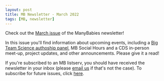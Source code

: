 ```yaml
---
layout: post
title: MB Newsletter - March 2022
tags: [MB, newsletter]
---
```


Check out the [March issue](https://mailchi.mp/e675edc5f6dd/mb-newsletter-mar2022) of the ManyBabies newsletter! 

In this issue you'll find information about upcoming events, including a [Big Team Science authoship panel](https://bigteamsciencelab.github.io/events/), MB Social Hours and a CDS in-person meet-up, project updates, and other announcements. Please give it a read!

If you're subscribed to an MB listserv, you should have received the newsletter in your inbox (please [email us](mailto:manybabiesconsortium@gmail.com) if that's not the case). To subscribe for future issues, click [here](https://t.co/7zxifYO7qN?amp=1).
